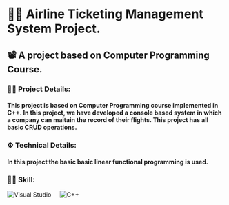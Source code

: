 # 👨‍💻 Airline Ticketing Management System Project.
## 📽 A project based on Computer Programming Course.

### 🕵️‍♂️ Project Details:
####  This project is based on Computer Programming course implemented in C++. In this project, we have developed a console based system in which a company can maitain the record of their flights. This project has all basic CRUD operations.

### ⚙ Technical Details:
#### In this project the basic basic linear functional programming is used.

### 🤹‍♂️ Skill:
![Visual Studio](https://img.shields.io/badge/-Visual%20Studio-00CCBB?style=for-the-badge&logo=visual-studio)&nbsp;&nbsp;&nbsp;&nbsp;
![C++](https://img.shields.io/badge/-C++-999999?logo=C%2B%2B&style=for-the-badge&logoColor=white)&nbsp;&nbsp;&nbsp;&nbsp;

<!---
### ✔ Contributers:
<p align="center">
  <a href="https://github.com/faraasat">
    <img height="28em" src="https://img.shields.io/badge/Farasat%20Ali-Farasat%20Ali-181717?style=for-the-badge&logo=github"/>&nbsp&nbsp&nbsp&nbsp&nbsp&nbsp&nbsp&nbsp&nbsp&nbsp&nbsp&nbsp
  </a>
  <a href="https://github.com/faraasat">
    <img height="28em" src="https://img.shields.io/badge/Babar%20Ali-Babar%20Ali-181717?style=for-the-badge&logo=github"/>&nbsp&nbsp&nbsp&nbsp&nbsp&nbsp&nbsp&nbsp&nbsp&nbsp&nbsp&nbsp
  </a>
  <a href="https://github.com/faraasat">
    <img height="28em" src="https://img.shields.io/badge/Shafai%20Tahir-Shafai%20Tahir-181717?style=for-the-badge&logo=github"/>&nbsp&nbsp&nbsp&nbsp&nbsp&nbsp&nbsp&nbsp&nbsp&nbsp&nbsp&nbsp
  </a>
</p>
--->

